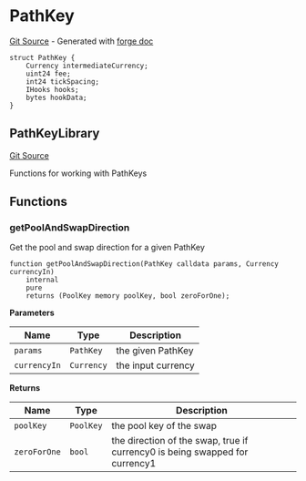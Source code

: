 # PathKey
[Git Source](https://github.com/uniswap/v4-periphery/blob/ea2bf2e1ba6863bb809fc2ff791744f308c4a26d/src/libraries/PathKey.sol) - Generated with [forge doc](https://book.getfoundry.sh/reference/forge/forge-doc)


```solidity
struct PathKey {
    Currency intermediateCurrency;
    uint24 fee;
    int24 tickSpacing;
    IHooks hooks;
    bytes hookData;
}
```

## PathKeyLibrary
[Git Source](https://github.com/uniswap/v4-periphery/blob/ea2bf2e1ba6863bb809fc2ff791744f308c4a26d/src/libraries/PathKey.sol)

Functions for working with PathKeys


## Functions
### getPoolAndSwapDirection

Get the pool and swap direction for a given PathKey


```solidity
function getPoolAndSwapDirection(PathKey calldata params, Currency currencyIn)
    internal
    pure
    returns (PoolKey memory poolKey, bool zeroForOne);
```
**Parameters**

|Name|Type|Description|
|----|----|-----------|
|`params`|`PathKey`|the given PathKey|
|`currencyIn`|`Currency`|the input currency|

**Returns**

|Name|Type|Description|
|----|----|-----------|
|`poolKey`|`PoolKey`|the pool key of the swap|
|`zeroForOne`|`bool`|the direction of the swap, true if currency0 is being swapped for currency1|


